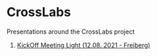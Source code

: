 # CrossLabs

Presentations around the CrossLabs project

1. [KickOff Meeting Light (12.08. 2021 - Freiberg)](https://LiaScript.github.io/course/?https://github.com/LiaPlayground/CrossLabs/blob/main/01_KickOff-Light.md)
